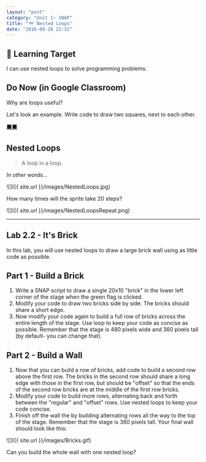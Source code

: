 ```yaml
---
layout: "post"
category: "Unit 1– SNAP"
title: "➿ Nested Loops"
date: "2016-09-28 21:32"
---
```


## 🎯 Learning Target
I can use nested loops to solve programming problems.

## Do Now (in Google Classroom)
Why are loops useful?

Let's look an example. Write code to draw two squares, next to each other.

[⬛⬛](http://snap.berkeley.edu/snapsource/snap.html#present:Username=223bsk&ProjectName=nestedLoops)

## Nested Loops
> A loop in a loop.

_In other words..._

![]({{ site.url }}/images/NestedLoops.jpg)

How many times will the sprite take 20 steps?

![]({{ site.url }}/images/NestedLoopsRepeat.png)


---

## Lab 2.2 - It's Brick

In this lab, you will use nested loops to draw a large brick wall using as little code as possible.

## Part 1 - Build a Brick
1. Write a SNAP script to draw a single 20x10 "brick" in the lower left corner of the stage when the green flag is clicked.
2. Modify your code to draw two bricks side by side. The bricks should share a short edge.
3. Now modify your code again to build a full row of bricks across the entire length of the stage. Use loop to keep your code as concise as possible. Remember that the stage is 480 pixels wide and 360 pixels tall (by default- you can change that).

## Part 2 - Build a Wall
1. Now that you can build a row of bricks, add code to build a second row above the first row. The bricks in the second row should share a long edge with those in the first row, but should be "offset" so that the ends of the second row bricks are at the middle of the first row bricks.
2. Modify your code to build more rows, alternating back and forth between the "regular" and "offset" rows. Use nested loops to keep your code concise.
3. Finish off the wall the by building alternating rows all the way to the top of the stage. Remember that the stage is 360 pixels tall. Your final wall should look like this:

![]({{ site.url }}/images/Bricks.gif)


















Can you build the whole wall with one nested loop?
